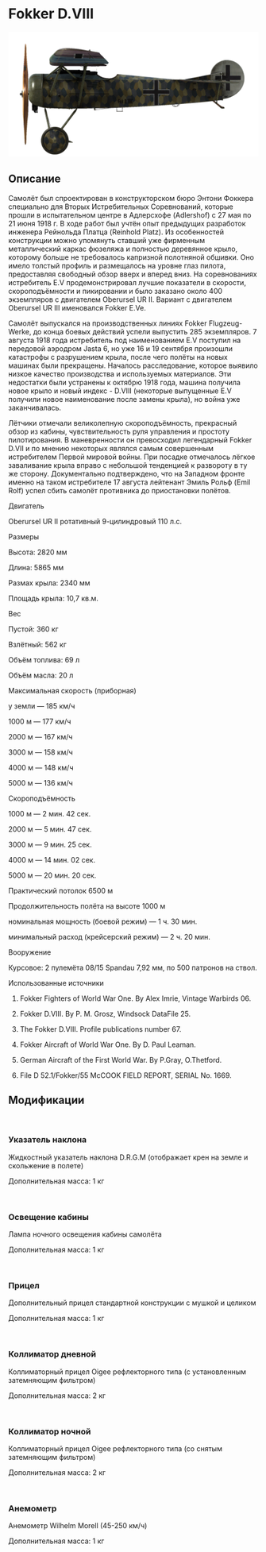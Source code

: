 # Fokker D.VIII
  

  
![fokkerd8](../images/fokkerd8.png)
  

  
## Описание
  

  
Самолёт был спроектирован в конструкторском бюро Энтони Фоккера специально для Вторых Истребительных Соревнований, которые прошли в испытательном центре в Адлерсхофе (Adlershof) с 27 мая по 21 июня 1918 г. В ходе работ был учтён опыт предыдущих разработок инженера Рейнольда Платца (Reinhold Platz). Из особенностей конструкции можно упомянуть ставший уже фирменным металлический каркас фюзеляжа и полностью деревянное крыло, которому больше не требовалось капризной полотняной обшивки. Оно имело толстый профиль и размещалось на уровне глаз пилота, предоставляя свободный обзор вверх и вперед вниз. На соревнованиях истребитель E.V продемонстрировал лучшие показатели в скорости, скороподъёмности и пикировании и было заказано около 400 экземпляров с двигателем Oberursel UR II. Вариант с двигателем Oberursel UR III именовался Fokker E.Ve.
  

  
Самолёт выпускался на производственных линиях Fokker Flugzeug-Werke, до конца боевых действий успели выпустить 285 экземпляров. 7 августа 1918 года истребитель под наименованием E.V поступил на передовой аэродром Jasta 6, но уже 16 и 19 сентября произошли катастрофы с разрушением крыла, после чего полёты на новых машинах были прекращены. Началось расследование, которое выявило низкое качество производства и используемых материалов. Эти недостатки были устранены к октябрю 1918 года, машина получила новое крыло и новый индекс - D.VIII (некоторые выпущенные E.V получили новое наименование после замены крыла), но война уже заканчивалась.
  

  
Лётчики отмечали великолепную скороподъёмность, прекрасный обзор из кабины, чувствительность руля управления и простоту пилотирования. В маневренности он превосходил легендарный Fokker D.VII и по мнению некоторых являлся самым совершенным истребителем Первой мировой войны. При посадке отмечалось лёгкое заваливание крыла вправо с небольшой тенденцией к развороту в ту же сторону. Документально подтверждено, что на Западном фронте именно на таком истребителе 17 августа лейтенант Эмиль Рольф (Emil Rolf) успел сбить самолёт противника до приостановки полётов.
  

  

  
Двигатель
  
Oberursel UR II ротативный 9-цилиндровый 110 л.с.
  

  
Размеры
  
Высота: 2820 мм
  
Длина: 5865 мм
  
Размах крыла: 2340 мм
  
Площадь крыла: 10,7 кв.м.
  

  
Вес
  
Пустой: 360 кг
  
Взлётный: 562 кг
  
Объём топлива: 69 л
  
Объём масла: 20 л
  

  
Максимальная скорость (приборная)
  
у земли — 185 км/ч
  
1000 м — 177 км/ч
  
2000 м — 167 км/ч
  
3000 м — 158 км/ч
  
4000 м — 148 км/ч
  
5000 м — 136 км/ч
  

  
Скороподъёмность
  
1000 м — 2 мин. 42 сек.
  
2000 м — 5 мин. 47 сек.
  
3000 м — 9 мин. 25 сек.
  
4000 м — 14 мин. 02 сек.
  
5000 м — 20 мин. 20 сек.
  

  
Практический потолок 6500 м
  

  
Продолжительность полёта на высоте 1000 м
  
номинальная мощность (боевой режим) — 1 ч. 30 мин.
  
минимальный расход (крейсерский режим) — 2 ч. 20 мин.
  

  
Вооружение
  
Курсовое: 2 пулемёта 08/15 Spandau 7,92 мм, по 500 патронов на ствол.
  

  
Использованные источники
  
1) Fokker Fighters of World War One. By Alex Imrie, Vintage Warbirds 06.
  
2) Fokker D.VIII. By P. M. Grosz, Windsock DataFile 25.
  
3) The Fokker D.VIII. Profile publications number 67.
  
4) Fokker Aircraft of World War One. By D. Paul Leaman.
  
5) German Aircraft of the First World War. By P.Gray, O.Thetford.
  
6) File D 52.1/Fokker/55 McCOOK FIELD REPORT, SERIAL No. 1669.
  

  
## Модификации
  
﻿
  
  
### Указатель наклона
  

  
Жидкостный указатель наклона D.R.G.M (отображает крен на земле и скольжение в полете)
  
Дополнительная масса: 1 кг
  
﻿
  
  
### Освещение кабины
  

  
Лампа ночного освещения кабины самолёта
  
Дополнительная масса: 1 кг
  
﻿
  
  
### Прицел
  

  
Дополнительный прицел стандартной конструкции с мушкой и целиком
  
Дополнительная масса: 1 кг
  
﻿
  
  
### Коллиматор дневной
  

  
Коллиматорный прицел Oigee рефлекторного типа (с установленным затемняющим фильтром)
  
Дополнительная масса: 2 кг
  
﻿
  
  
### Коллиматор ночной
  

  
Коллиматорный прицел Oigee рефлекторного типа (со снятым затемняющим фильтром)
  
Дополнительная масса: 2 кг
  
﻿
  
  
### Анемометр
  

  
Анемометр Wilhelm Morell (45-250 км/ч)
  
Дополнительная масса: 1 кг
  

